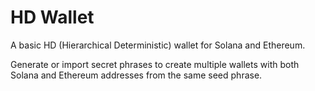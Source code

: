 # HD Wallet

A basic HD (Hierarchical Deterministic) wallet for Solana and Ethereum. 

Generate or import secret phrases to create multiple wallets with both Solana and Ethereum addresses from the same seed phrase.
